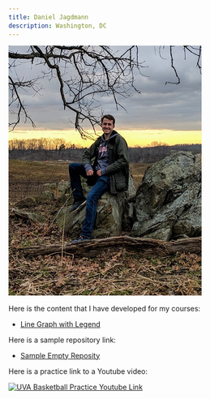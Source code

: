 ```yaml
---
title: Daniel Jagdmann
description: Washington, DC
---
```


![My Picture](/pics/Jagdmann_Dan_2.jpg)

Here is the content that I have developed for my courses:
- [Line Graph with Legend](/linegraph/index.md)

Here is a sample repository link: 
- [Sample Empty Reposity](https://github.com/djagdmann/Sample)

Here is a practice link to a Youtube video:

[![UVA Basketball Practice Youtube Link](https://img.youtube.com/vi/nHMljWePK-Y/0.jpg)](http://www.youtube.com/watch?v=nHMljWePK-Y)
